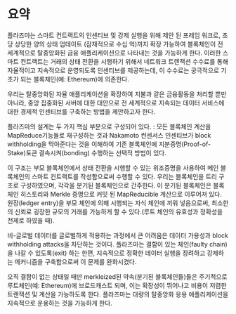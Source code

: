 # 요약

플라즈마는 스마트 컨트랙트의 인센티브 및 강제 실행을 위해 제안 된 프레임 워크로, 초당 상당한 양의 상태 업데이트 (잠재적으로 수십 억)까지 확장 가능하여 블록체인이 전 세계적으로 탈중앙화된 금융 애플리케이션으로 나타내는 것을 가능하게 한다. 이러한 스마트 컨트랙트는 거래의 상태 전환을 시행하기 위해서 네트워크 트랜잭션 수수료를 통해 자율적이고 지속적으로 운영되도록 인센티브를 제공하는데, 이 수수료는 궁극적으로 기초가 되는 블록체인(예: Ethereum)에 의존한다.

우리는 탈중앙화된 자율 애플리케이션을 확장하여 지불과 같은 금융활동을 처리할 뿐만 아니라, 중앙 집중화된 서버에 대한 대안으로 전 세계적으로 지속되는 데이터 서비스에 대한 경제적 인센티브를 구축하는 방법을 제안하고자 한다.

플라즈마의 설계는 두 가지 핵심 부분으로 구성되어 있다. : 모든 블록체인 계산을 MapReduce기능들로 재구성하는 것과 Nakamoto 컨센서스 인센티브가 block withholding을 막아준다는 것을 이해하여 기존 블록체인에 지분증명(Proof-of-Stake)토큰 결속시켜(bonding) 수행하는 선택적 방법이 있다.

이 구조는 부모 블록체인에서 상태 전환을 시행할 수 있는 위조증명을 사용하여 메인 블록체인의 스마트 컨트랙트를 작성함으로써 수행할 수 있다. 우리는 블록체인을 트리 구조로 구성하였으며, 각각을 분기된 블록체인으로 간주한다. 이 분기된 블록체인은 블록체인 히스토리와 Merkle 증명으로 커밋 된 MapReducible 계산으로 이루어져 있다. 원장(ledger entry)을 부모 체인에 의해 시행되는 자식 체인에 끼워 넣음으로써, 최소한의 신뢰로 굉장한 규모의 거래를 가능하게 할 수 있다.(루트 체인의 유효성과 정확성을 전제로 하였을 때).

비-글로벌 데이터를 글로벌하게 적용하는 과정에서 큰 어려움은 데이터 가용성과 block withholding attacks을 차단하는 것이다. 플라즈마는 결함이 있는 체인(faulty chain)을 나갈 수 있도록(exit) 하는 한편, 지속적으로 정확한 데이터 실행을 장려하고 강제하는 메커니즘을 구축함으로써 이 문제를 완화시켰다.

오직 결함이 없는 상태일 때만 merkleized된 약속(분기된 블록체인들)들은 주기적으로 루트체인(예: Ethereum)에 브로드캐스트 되며, 이는 확장성이 뛰어나고 비용이 저렴한 트랜잭션 및 계산을 가능하도록 한다. 플라즈마는 대량의 탈중앙화 응용 애플리케이션을 지속적으로 운용하는 것을 가능하게 한다.
